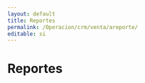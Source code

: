 ```yaml
---
layout: default
title: Reportes
permalink: /Operacion/crm/venta/areporte/
editable: si
---
```


# Reportes

